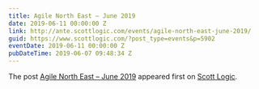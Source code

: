 ```yaml
---
title: Agile North East – June 2019
date: 2019-06-11 00:00:00 Z
link: http://ante.scottlogic.com/events/agile-north-east-june-2019/
guid: https://www.scottlogic.com/?post_type=events&p=5902
eventDate: 2019-06-11 00:00:00 Z
pubDateTime: 2019-06-07 09:48:34 Z
---
```


<p>The post <a rel="nofollow" href="http://ante.scottlogic.com/events/agile-north-east-june-2019/">Agile North East &#8211; June 2019</a> appeared first on <a rel="nofollow" href="http://ante.scottlogic.com">Scott Logic</a>.</p>